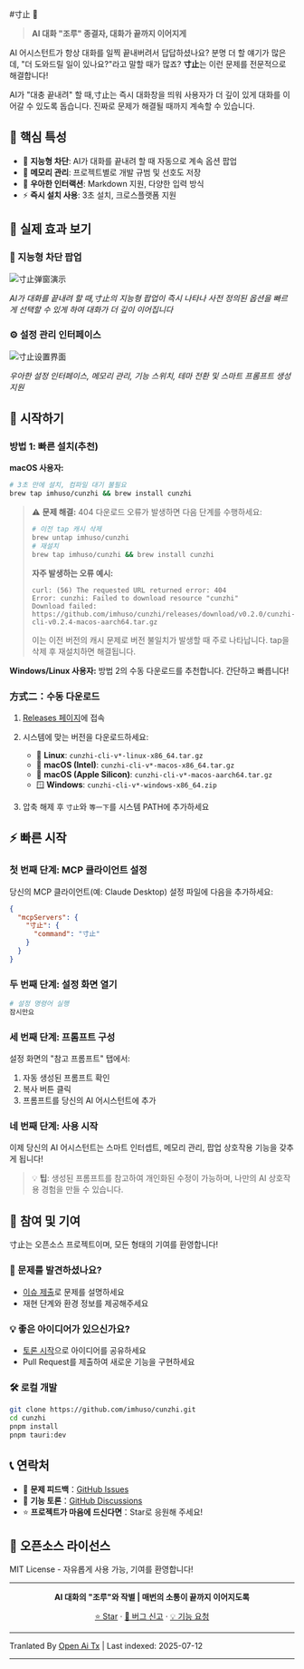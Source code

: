 #寸止 🛑

> **AI 대화 "조루" 종결자, 대화가 끝까지 이어지게**

AI 어시스턴트가 항상 대화를 일찍 끝내버려서 답답하셨나요? 분명 더 할 얘기가 많은데, "더 도와드릴 일이 있나요?"라고 말할 때가 많죠? **寸止**는 이런 문제를 전문적으로 해결합니다!

AI가 "대충 끝내려" 할 때,寸止는 즉시 대화창을 띄워 사용자가 더 깊이 있게 대화를 이어갈 수 있도록 돕습니다. 진짜로 문제가 해결될 때까지 계속할 수 있습니다.

## 🌟 핵심 특성

- 🛑 **지능형 차단**: AI가 대화를 끝내려 할 때 자동으로 계속 옵션 팝업
- 🧠 **메모리 관리**: 프로젝트별로 개발 규범 및 선호도 저장
- 🎨 **우아한 인터랙션**: Markdown 지원, 다양한 입력 방식
- ⚡ **즉시 설치 사용**: 3초 설치, 크로스플랫폼 지원

## 📸 실제 효과 보기

### 🛑 지능형 차단 팝업
![寸止弹窗演示](https://raw.githubusercontent.com/imhuso/cunzhi/main/./screenshots/popup.png)

*AI가 대화를 끝내려 할 때,寸止의 지능형 팝업이 즉시 나타나 사전 정의된 옵션을 빠르게 선택할 수 있게 하여 대화가 더 깊이 이어집니다*
### ⚙️ 설정 관리 인터페이스
![寸止设置界面](https://raw.githubusercontent.com/imhuso/cunzhi/main/./screenshots/settings.png)

*우아한 설정 인터페이스, 메모리 관리, 기능 스위치, 테마 전환 및 스마트 프롬프트 생성 지원*

## 🚀 시작하기

### 방법 1: 빠른 설치(추천)

**macOS 사용자:**
```bash
# 3초 만에 설치, 컴파일 대기 불필요
brew tap imhuso/cunzhi && brew install cunzhi
```

> ⚠️ **문제 해결:** 404 다운로드 오류가 발생하면 다음 단계를 수행하세요:
>
> ```bash
> # 이전 tap 캐시 삭제
> brew untap imhuso/cunzhi
> # 재설치
> brew tap imhuso/cunzhi && brew install cunzhi
> ```
>
> **자주 발생하는 오류 예시:**
> ```
> curl: (56) The requested URL returned error: 404
> Error: cunzhi: Failed to download resource "cunzhi"
> Download failed: https://github.com/imhuso/cunzhi/releases/download/v0.2.0/cunzhi-cli-v0.2.4-macos-aarch64.tar.gz
> ```
>
> 이는 이전 버전의 캐시 문제로 버전 불일치가 발생할 때 주로 나타납니다. tap을 삭제 후 재설치하면 해결됩니다.

**Windows/Linux 사용자:**
방법 2의 수동 다운로드를 추천합니다. 간단하고 빠릅니다!
### 方式二：수동 다운로드

1. [Releases 페이지](https://github.com/imhuso/cunzhi/releases)에 접속
2. 시스템에 맞는 버전을 다운로드하세요:
   - 🐧 **Linux**: `cunzhi-cli-v*-linux-x86_64.tar.gz`
   - 🍎 **macOS (Intel)**: `cunzhi-cli-v*-macos-x86_64.tar.gz`
   - 🍎 **macOS (Apple Silicon)**: `cunzhi-cli-v*-macos-aarch64.tar.gz`
   - 🪟 **Windows**: `cunzhi-cli-v*-windows-x86_64.zip`

3. 압축 해제 후 `寸止`와 `等一下`를 시스템 PATH에 추가하세요

## ⚡ 빠른 시작

### 첫 번째 단계: MCP 클라이언트 설정

당신의 MCP 클라이언트(예: Claude Desktop) 설정 파일에 다음을 추가하세요:

```json
{
  "mcpServers": {
    "寸止": {
      "command": "寸止"
    }
  }
}
```
### 두 번째 단계: 설정 화면 열기

```bash
# 설정 명령어 실행
잠시만요
```

### 세 번째 단계: 프롬프트 구성

설정 화면의 "참고 프롬프트" 탭에서:
1. 자동 생성된 프롬프트 확인
2. 복사 버튼 클릭
3. 프롬프트를 당신의 AI 어시스턴트에 추가

### 네 번째 단계: 사용 시작

이제 당신의 AI 어시스턴트는 스마트 인터셉트, 메모리 관리, 팝업 상호작용 기능을 갖추게 됩니다!

> 💡 **팁**: 생성된 프롬프트를 참고하여 개인화된 수정이 가능하며, 나만의 AI 상호작용 경험을 만들 수 있습니다.
## 🤝 참여 및 기여

寸止는 오픈소스 프로젝트이며, 모든 형태의 기여를 환영합니다!

### 🐛 문제를 발견하셨나요?
- [이슈 제출](https://github.com/imhuso/cunzhi/issues)로 문제를 설명하세요
- 재현 단계와 환경 정보를 제공해주세요

### 💡 좋은 아이디어가 있으신가요?
- [토론 시작](https://github.com/imhuso/cunzhi/discussions)으로 아이디어를 공유하세요
- Pull Request를 제출하여 새로운 기능을 구현하세요

### 🛠️ 로컬 개발
```bash
git clone https://github.com/imhuso/cunzhi.git
cd cunzhi
pnpm install
pnpm tauri:dev
```
## 📞 연락처

- 🐛 **문제 피드백**：[GitHub Issues](https://github.com/imhuso/cunzhi/issues)
- 💬 **기능 토론**：[GitHub Discussions](https://github.com/imhuso/cunzhi/discussions)
- ⭐ **프로젝트가 마음에 드신다면**：Star로 응원해 주세요!

## 📄 오픈소스 라이선스

MIT License - 자유롭게 사용 가능, 기여를 환영합니다!

---

<div align="center">

**AI 대화의 "조루"와 작별 | 매번의 소통이 끝까지 이어지도록**

[⭐ Star](https://github.com/imhuso/cunzhi) · [🐛 버그 신고](https://github.com/imhuso/cunzhi/issues) · [💡 기능 요청](https://github.com/imhuso/cunzhi/discussions)

</div>

---

Tranlated By [Open Ai Tx](https://github.com/OpenAiTx/OpenAiTx) | Last indexed: 2025-07-12

---